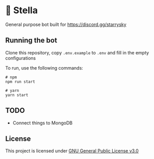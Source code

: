 # 💫 Stella

General purpose bot built for https://discord.gg/starrysky

## Running the bot

Clone this repository, copy `.env.example` to `.env` and fill in the empty configurations

To run, use the following commands:

```
# npm
npm run start

# yarn
yarn start
```

## TODO

- Connect things to MongoDB

## License

This project is licensed under [GNU General Public License v3.0][license]

[license]: https://github.com/nikkoxd/stella/blob/main/LICENSE
